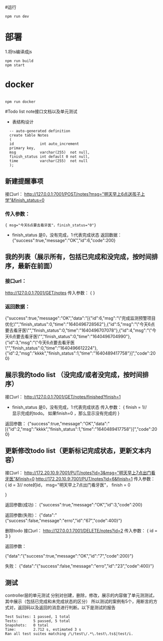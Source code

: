 #运行
```
npm run dev
```
# 部署
1.将ts编译成js
```
npm run build
npm start
```
# docker
```

npm run docker
```



#Todo list note接口文档以及单元测试

- 表结构设计
```
  -- auto-generated definition
  create table Notes
  (
  id            int auto_increment
  primary key,
  msg           varchar(255)  not null,
  finish_status int default 0 not null,
  time          varchar(255)  not null
  );
```
## 新建提醒事项
接口url：
http://127.0.0.1:7001/POST/notes?msg="明天早上6点送孩子上学"&finish_status=0

### 传入参数：
```
{ msg="今天6点要去看牙医"，finish_status="0"}
```
- finish_status 是0，没有完成，1:代表完成状态
  返回数据：
  {"success":true,"message":"OK","id":6,"code":200}

## 我的列表（展示所有，包括已完成和没完成，按时间排序，最新在前面）
### 接口url：
http://127.0.0.1:7001/GET/notes
传入参数：
{ }

### 返回数据：
{"success":true,"message":"OK","data":"[{\"id\":6,\"msg\":\"\\\"完成监测预警项目优化\\\"\",\"finish_status\":0,\"time\":\"1640496728562\"},{\"id\":5,\"msg\":\"\\\"今天6点要去看牙医\\\"\",\"finish_status\":0,\"time\":\"1640496707078\"},{\"id\":4,\"msg\":\"\\\"今天6点要去看牙医\\\"\",\"finish_status\":0,\"time\":\"1640496704990\"},{\"id\":3,\"msg\":\"\\\"今天6点要去看牙医\\\"\",\"finish_status\":0,\"time\":\"1640496612224\"},{\"id\":2,\"msg\":\"kkkk\",\"finish_status\":1,\"time\":\"1640489417758\"}]","code":200}

## 展示我的todo list （没完成/或者没完成，按时间排序）
接口url：
http://127.0.0.1:7001/GET/notes/finished?finish=1
- finish_status 是0，没有完成，1:代表完成状态
  传入参数：
  {
  finish = 1//　　　显示完成的todo。 如果finish=0 ，那么显示没有完成的
  }

返回参数：
{"success":true,"message":"OK","data":"[{\"id\":2,\"msg\":\"kkkk\",\"finish_status\":1,\"time\":\"1640489417758\"}]","code":200}

## 更新修改todo list（更新标记完成状态，更新文本内容）
接口url：
http://172.20.10.9:7001/PUT/notes?id=3&msg="明天早上7点出门看牙医"&finish=0
http://172.20.10.9:7001/PUT/notes?id=6&finish=1
传入参数：
{
id = 3// note的id，
msg="明天早上7点出门看牙医"，
finish = 0

}

返回参数(成功)：
{"success":true,"message":"OK","id":3,"code":200}

返回参数(失败)：
{"data":"{\"success\":false,\"message\":\"erro\",\"id\":\"67\",\"code\":400}"}

删除todo
接口url：
http://127.0.0.1:7001/DELETE/notes?id=2
传入参数：
{
id = 3
}

返回参数：

{"data":"{\"success\":true,\"message\":\"OK\",\"id\":\"7\",\"code\":200}"}

失败：
{"data":"{\"success\":false,\"message\":\"erro\",\"id\":\"23\",\"code\":400}"}

## 测试
controller层的单元测试
分别对创建，删除，修改，展示的内容做了单元测测试，其中展示（包括已完成和未完成状态的区分）
所以测试的案例有5个，用断言的方式对，返回码以及返回的消息进行判断。以下是测试的报告
```
Test Suites: 1 passed, 1 total
Tests:       5 passed, 5 total
Snapshots:   0 total
Time:        2.712 s, estimated 3 s
Ran all test suites matching /\/test\/.*\.test\.ts$|test/i.

```
